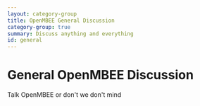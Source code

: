 ```yaml
---
layout: category-group
title: OpenMBEE General Discussion
category-group: true
summary: Discuss anything and everything
id: general
---
```


# General OpenMBEE Discussion

Talk OpenMBEE or don't we don't mind